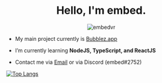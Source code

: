 <h1 align="center">Hello, I'm embed.</h1>
<p align="center"> <img src="https://komarev.com/ghpvc/?username=embedvr" alt="embedvr" /> </p>

- My main project currently is [Bubblez.app](https://bubblez.app)

- I’m currently learning **NodeJS, TypeScript, and ReactJS**

- Contact me via [Email](mailto:brydon@astolfo.co) or via Discord (embed#2752)


[![Top Langs](https://github-readme-stats.vercel.app/api/top-langs/?username=embedvr)](https://github.com/anuraghazra/github-readme-stats)


